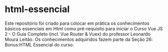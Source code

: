 # html-essencial
Este repositório foi criado para colocar em prática os conhecimentos básicos essenciais em Html como pré-requisito para iniciar o Curso Vue  JS 2 - O Guia Completo (incl. Vue Router &amp; Vuex) do professor Leonardo Moura Leitão. Os conhecimentos adquiridos fazem parte da Seção 26: Bonus:HTML Essencial do curso.
